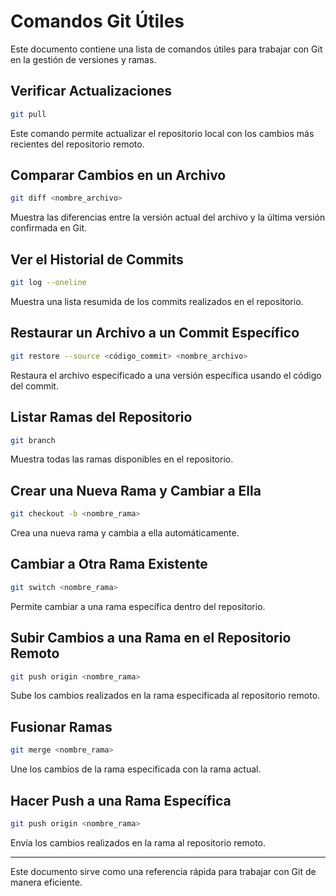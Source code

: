 # Comandos Git Útiles

Este documento contiene una lista de comandos útiles para trabajar con Git en la gestión de versiones y ramas.

## Verificar Actualizaciones

```bash
git pull
```
Este comando permite actualizar el repositorio local con los cambios más recientes del repositorio remoto.

## Comparar Cambios en un Archivo

```bash
git diff <nombre_archivo>
```
Muestra las diferencias entre la versión actual del archivo y la última versión confirmada en Git.

## Ver el Historial de Commits

```bash
git log --oneline
```
Muestra una lista resumida de los commits realizados en el repositorio.

## Restaurar un Archivo a un Commit Específico

```bash
git restore --source <código_commit> <nombre_archivo>
```
Restaura el archivo especificado a una versión específica usando el código del commit.

## Listar Ramas del Repositorio

```bash
git branch
```
Muestra todas las ramas disponibles en el repositorio.

## Crear una Nueva Rama y Cambiar a Ella

```bash
git checkout -b <nombre_rama>
```
Crea una nueva rama y cambia a ella automáticamente.

## Cambiar a Otra Rama Existente

```bash
git switch <nombre_rama>
```
Permite cambiar a una rama específica dentro del repositorio.

## Subir Cambios a una Rama en el Repositorio Remoto

```bash
git push origin <nombre_rama>
```
Sube los cambios realizados en la rama especificada al repositorio remoto.

## Fusionar Ramas

```bash
git merge <nombre_rama>
```
Une los cambios de la rama especificada con la rama actual.

## Hacer Push a una Rama Específica

```bash
git push origin <nombre_rama>
```
Envía los cambios realizados en la rama al repositorio remoto.

---

Este documento sirve como una referencia rápida para trabajar con Git de manera eficiente.

